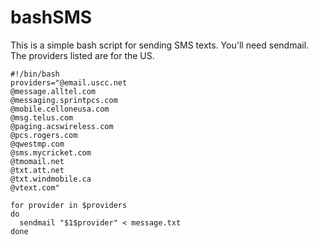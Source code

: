 bashSMS
=======

This is a simple bash script for sending SMS texts. You'll need sendmail. The providers listed are for the US. 
```
#!/bin/bash
providers="@email.uscc.net
@message.alltel.com
@messaging.sprintpcs.com
@mobile.celloneusa.com
@msg.telus.com
@paging.acswireless.com
@pcs.rogers.com
@qwestmp.com
@sms.mycricket.com
@tmomail.net
@txt.att.net
@txt.windmobile.ca
@vtext.com"

for provider in $providers
do
  sendmail "$1$provider" < message.txt
done
```

